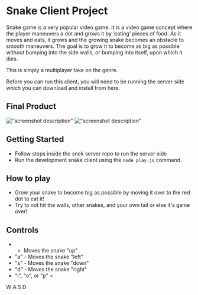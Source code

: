 # Snake Client Project

Snake game is a very popular video game. It is a video game concept where the player maneuvers a dot and grows it by ‘eating’ pieces of food. As it moves and eats, it grows and the growing snake becomes an obstacle to smooth maneuvers. The goal is to grow it to become as big as possible without bumping into the side walls, or bumping into itself, upon which it dies.

This is simply a multiplayer take on the genre.

Before you can run this client, you will need to be running the server side which you can download and install from here. 

## Final Product

!["screenshot description"](#)
!["screenshot description"](#)


## Getting Started

- Follow steps inside the snek server repo to run the server side
- Run the development snake client using the `node play.js` command.

## How to play
- Grow your snake to become big as possible by moving it over to the red dot to eat it!
- Try to not hit the walls, other snakes, and your own tail or else it's game over!

## Controls
-  - Moves the snake "up"
- "a" - Moves the snake "left"
- "s" - Moves the snake "down"
- "d" - Moves the snake "right"
- "i", "o", or "p" = 
  
W A S D
